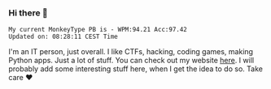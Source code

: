 ### Hi there 👋
<!-- PB START -->
```
My current MonkeyType PB is - WPM:94.21 Acc:97.42
Updated on: 08:28:11 CEST Time
```
<!-- PB END -->
I'm an IT person, just overall. I like CTFs, hacking, coding games, making Python apps. Just a lot of stuff.
You can check out my website [here](https://skill3472.github.io/).
I will probably add some interesting stuff here, when I get the idea to do so. Take care ❤️
